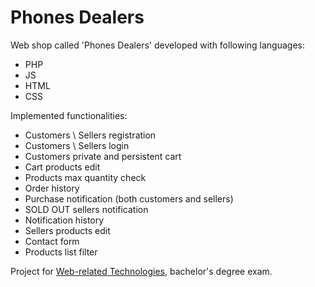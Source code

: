 # Phones Dealers

Web shop called 'Phones Dealers' developed with following languages:
  - PHP
  - JS
  - HTML
  - CSS

Implemented functionalities:
  - Customers \ Sellers registration
  - Customers \ Sellers login
  - Customers private and persistent cart
  - Cart products edit
  - Products max quantity check
  - Order history
  - Purchase notification (both customers and sellers)
  - SOLD OUT sellers notification
  - Notification history
  - Sellers products edit
  - Contact form
  - Products list filter

Project for [Web-related Technologies](https://www.unibo.it/en/teaching/course-unit-catalogue/course-unit/2022/378225), bachelor's degree exam.
